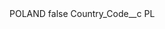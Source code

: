 <?xml version="1.0" encoding="UTF-8"?>
<CustomMetadata xmlns="http://soap.sforce.com/2006/04/metadata" xmlns:xsi="http://www.w3.org/2001/XMLSchema-instance" xmlns:xsd="http://www.w3.org/2001/XMLSchema">
    <label>POLAND</label>
    <protected>false</protected>
    <values>
        <field>Country_Code__c</field>
        <value xsi:type="xsd:string">PL</value>
    </values>
</CustomMetadata>
